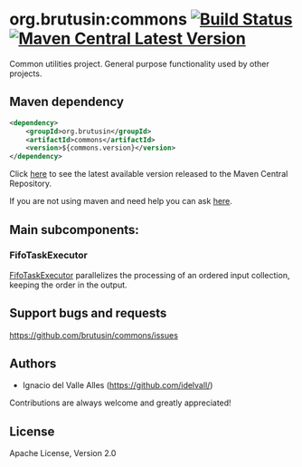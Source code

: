 # org.brutusin:commons [![Build Status](https://api.travis-ci.org/brutusin/commons.svg?branch=master)](https://travis-ci.org/brutusin/commons) [![Maven Central Latest Version](https://maven-badges.herokuapp.com/maven-central/org.brutusin/commons/badge.svg)](https://maven-badges.herokuapp.com/maven-central/org.brutusin/commons/)
Common utilities project. General purpose functionality used by other projects.

## Maven dependency 
```xml
<dependency>
    <groupId>org.brutusin</groupId>
    <artifactId>commons</artifactId>
    <version>${commons.version}</version>
</dependency>
```
Click [here](http://search.maven.org/#search%7Cga%7C1%7Cg%3A%22org.brutusin%22%20a%3A%22commons%22) to see the latest available version released to the Maven Central Repository.

If you are not using maven and need help you can ask [here](https://github.com/brutusin/commons/issues).

## Main subcomponents:

### FifoTaskExecutor

[FifoTaskExecutor](src/main/java/org/brutusin/commons/concurrent/FifoTaskExecutor.java) parallelizes the processing of an ordered input collection, keeping the order in the output.

## Support bugs and requests
https://github.com/brutusin/commons/issues

## Authors

- Ignacio del Valle Alles (<https://github.com/idelvall/>)

Contributions are always welcome and greatly appreciated!

## License
Apache License, Version 2.0
